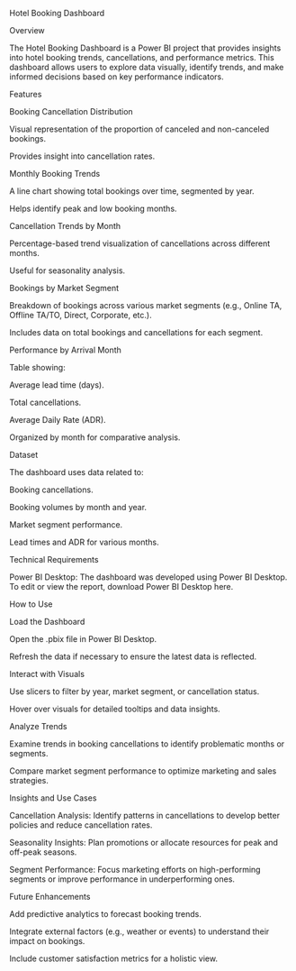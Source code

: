 Hotel Booking Dashboard

Overview

The Hotel Booking Dashboard is a Power BI project that provides insights into hotel booking trends, cancellations, and performance metrics. This dashboard allows users to explore data visually, identify trends, and make informed decisions based on key performance indicators.

Features

Booking Cancellation Distribution

Visual representation of the proportion of canceled and non-canceled bookings.

Provides insight into cancellation rates.

Monthly Booking Trends

A line chart showing total bookings over time, segmented by year.

Helps identify peak and low booking months.

Cancellation Trends by Month

Percentage-based trend visualization of cancellations across different months.

Useful for seasonality analysis.

Bookings by Market Segment

Breakdown of bookings across various market segments (e.g., Online TA, Offline TA/TO, Direct, Corporate, etc.).

Includes data on total bookings and cancellations for each segment.

Performance by Arrival Month

Table showing:

Average lead time (days).

Total cancellations.

Average Daily Rate (ADR).

Organized by month for comparative analysis.

Dataset

The dashboard uses data related to:

Booking cancellations.

Booking volumes by month and year.

Market segment performance.

Lead times and ADR for various months.

Technical Requirements

Power BI Desktop: The dashboard was developed using Power BI Desktop. To edit or view the report, download Power BI Desktop here.

How to Use

Load the Dashboard

Open the .pbix file in Power BI Desktop.

Refresh the data if necessary to ensure the latest data is reflected.

Interact with Visuals

Use slicers to filter by year, market segment, or cancellation status.

Hover over visuals for detailed tooltips and data insights.

Analyze Trends

Examine trends in booking cancellations to identify problematic months or segments.

Compare market segment performance to optimize marketing and sales strategies.

Insights and Use Cases

Cancellation Analysis: Identify patterns in cancellations to develop better policies and reduce cancellation rates.

Seasonality Insights: Plan promotions or allocate resources for peak and off-peak seasons.

Segment Performance: Focus marketing efforts on high-performing segments or improve performance in underperforming ones.

Future Enhancements

Add predictive analytics to forecast booking trends.

Integrate external factors (e.g., weather or events) to understand their impact on bookings.

Include customer satisfaction metrics for a holistic view.

